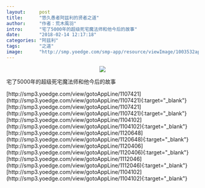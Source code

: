 ```yaml
---
layout:     post
title:      "悠久愚者阿兹利的贤者之道"
author:     "作者：荒木風羽"
intro:      "宅了5000年的超级死宅魔法师和他今后的故事"
date:       "2018-02-14 12:17:18"
categories: "阿兹利"
tags:       "之道"
image:      "http://smp.yoedge.com/smp-app/resource/viewImage/1003532appline.png"
---
```

<div style="text-align: center">
<p><img src="http://smp.yoedge.com/smp-app/resource/viewImage/1003532appline.png"/></p>
</div>
<p class="post-meta">
<span>宅了5000年的超级死宅魔法师和他今后的故事</span>
</p>
[http://smp3.yoedge.com/view/gotoAppLine/1107421](http://smp3.yoedge.com/view/gotoAppLine/1107421){:target="_blank"}
[http://smp3.yoedge.com/view/gotoAppLine/1107421](http://smp3.yoedge.com/view/gotoAppLine/1107421){:target="_blank"}
[http://smp3.yoedge.com/view/gotoAppLine/1104102](http://smp3.yoedge.com/view/gotoAppLine/1104102){:target="_blank"}
[http://smp3.yoedge.com/view/gotoAppLine/1120648](http://smp3.yoedge.com/view/gotoAppLine/1120648){:target="_blank"}
[http://smp3.yoedge.com/view/gotoAppLine/1120406](http://smp3.yoedge.com/view/gotoAppLine/1120406){:target="_blank"}
[http://smp3.yoedge.com/view/gotoAppLine/1112046](http://smp3.yoedge.com/view/gotoAppLine/1112046){:target="_blank"}
[http://smp3.yoedge.com/view/gotoAppLine/1104102](http://smp3.yoedge.com/view/gotoAppLine/1104102){:target="_blank"}


